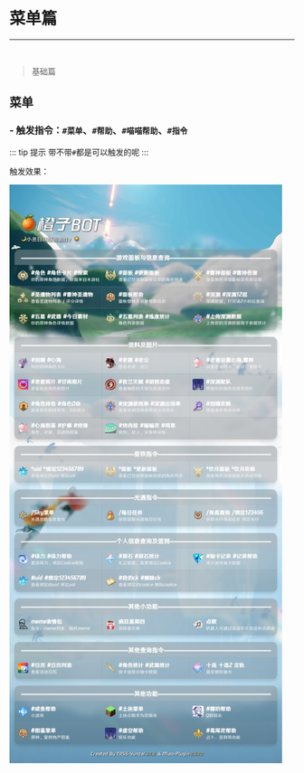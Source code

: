 # 菜单篇

----------
<br>

> 基础篇
## 菜单 ##
### - 触发指令：`#菜单`、`#帮助`、`#喵喵帮助`、`#指令` ###
::: tip 提示
带不带`#`都是可以触发的呢
:::

触发效果：

![](../../.vuepress/public/assets/image/bot/menu.png)
